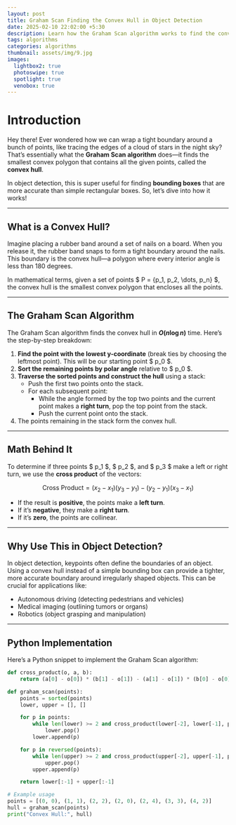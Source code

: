 ```yaml
---
layout: post
title: Graham Scan Finding the Convex Hull in Object Detection
date: 2025-02-10 22:02:00 +5:30
description: Learn how the Graham Scan algorithm works to find the convex hull of keypoints in object detection with fun explanations and math
tags: algorithms
categories: algorithms
thumbnail: assets/img/9.jpg
images:
  lightbox2: true
  photoswipe: true
  spotlight: true
  venobox: true
---
```


# Introduction  
Hey there! Ever wondered how we can wrap a tight boundary around a bunch of points, like tracing the edges of a cloud of stars in the night sky? That’s essentially what the **Graham Scan algorithm** does—it finds the smallest convex polygon that contains all the given points, called the **convex hull**.

In object detection, this is super useful for finding **bounding boxes** that are more accurate than simple rectangular boxes. So, let’s dive into how it works!

---

## What is a Convex Hull?  
Imagine placing a rubber band around a set of nails on a board. When you release it, the rubber band snaps to form a tight boundary around the nails. This boundary is the convex hull—a polygon where every interior angle is less than 180 degrees.

In mathematical terms, given a set of points $ P = \{p_1, p_2, \dots, p_n\} $, the convex hull is the smallest convex polygon that encloses all the points.

---

## The Graham Scan Algorithm  
The Graham Scan algorithm finds the convex hull in **$O(n \log n)$** time. Here’s the step-by-step breakdown:

1. **Find the point with the lowest y-coordinate** (break ties by choosing the leftmost point). This will be our starting point $ p_0 $.
2. **Sort the remaining points by polar angle** relative to $ p_0 $.  
3. **Traverse the sorted points and construct the hull** using a stack:
   - Push the first two points onto the stack.
   - For each subsequent point:
     - While the angle formed by the top two points and the current point makes a **right turn**, pop the top point from the stack.
     - Push the current point onto the stack.
4. The points remaining in the stack form the convex hull.

---

## Math Behind It  
To determine if three points $ p_1 $, $ p_2 $, and $ p_3 $ make a left or right turn, we use the **cross product** of the vectors:  

$$
\text{Cross Product} = (x_2 - x_1)(y_3 - y_1) - (y_2 - y_1)(x_3 - x_1)
$$

- If the result is **positive**, the points make a **left turn**.
- If it’s **negative**, they make a **right turn**.
- If it’s **zero**, the points are collinear.

---

## Why Use This in Object Detection?  
In object detection, keypoints often define the boundaries of an object. Using a convex hull instead of a simple bounding box can provide a tighter, more accurate boundary around irregularly shaped objects. This can be crucial for applications like:
- Autonomous driving (detecting pedestrians and vehicles)
- Medical imaging (outlining tumors or organs)
- Robotics (object grasping and manipulation)

---

## Python Implementation
Here’s a Python snippet to implement the Graham Scan algorithm:

```python
def cross_product(o, a, b):
    return (a[0] - o[0]) * (b[1] - o[1]) - (a[1] - o[1]) * (b[0] - o[0])

def graham_scan(points):
    points = sorted(points)
    lower, upper = [], []

    for p in points:
        while len(lower) >= 2 and cross_product(lower[-2], lower[-1], p) <= 0:
            lower.pop()
        lower.append(p)

    for p in reversed(points):
        while len(upper) >= 2 and cross_product(upper[-2], upper[-1], p) <= 0:
            upper.pop()
        upper.append(p)

    return lower[:-1] + upper[:-1]

# Example usage
points = [(0, 0), (1, 1), (2, 2), (2, 0), (2, 4), (3, 3), (4, 2)]
hull = graham_scan(points)
print("Convex Hull:", hull)
